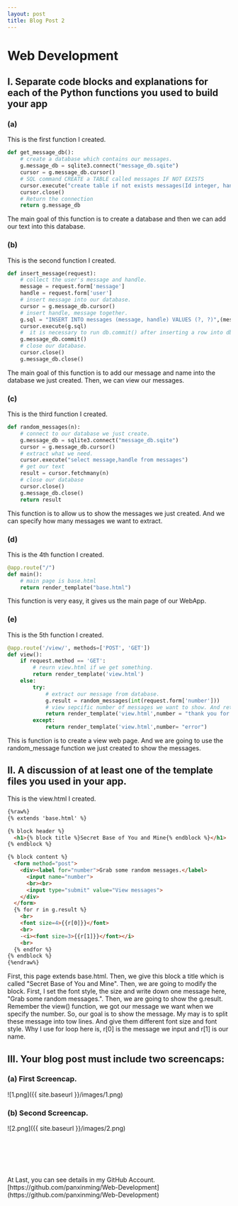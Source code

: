 ```yaml
---
layout: post
title: Blog Post 2
---
```



# Web Development

## I. Separate code blocks and explanations for each of the Python functions you used to build your app

### (a)
This is the first function I created.

```python
def get_message_db():
    # create a database which contains our messages.
    g.message_db = sqlite3.connect("message_db.sqite") 
    cursor = g.message_db.cursor()   
    # SQL command CREATE a TABLE called messages IF NOT EXISTS
    cursor.execute("create table if not exists messages(Id integer, handle text, message text)") 
    cursor.close()
    # Return the connection 
    return g.message_db
```
The main goal of this function is to create a database and then we can add our text into this database.

### (b)
This is the second function I created.

```python
def insert_message(request):
    # collect the user's message and handle.
    message = request.form['message']
    handle = request.form['user']
    # insert message into our database.
    cursor = g.message_db.cursor()
    # insert handle, message together.
    g.sql = "INSERT INTO messages (message, handle) VALUES (?, ?)",(message, handle)        
    cursor.execute(g.sql)
    #  it is necessary to run db.commit() after inserting a row into db in order to ensure that your row insertion has been saved.
    g.message_db.commit()
    # close our database.
    cursor.close()
    g.message_db.close()
```

The main goal of this function is to add our message and name into the database we just created. Then, we can view our messages.


### (c)
This is the third function I created.

```python
def random_messages(n):
    # connect to our database we just create.
    g.message_db = sqlite3.connect("message_db.sqite") 
    cursor = g.message_db.cursor()
    # extract what we need.
    cursor.execute("select message,handle from messages")
    # get our text
    result = cursor.fetchmany(n)
    # close our database
    cursor.close()
    g.message_db.close()
    return result
```
This function is to allow us to show the messages we just created. And we can specify how many messages we want to extract.

### (d)
This is the 4th function I created.

```python
@app.route("/")
def main():
    # main page is base.html
    return render_template("base.html")
```
This function is very easy, it gives us the main page of our WebApp.


### (e)
This is the 5th function I created.

```python
@app.route('/view/', methods=['POST', 'GET'])
def view():
    if request.method == 'GET':
        # reurn view.html if we get something.
        return render_template('view.html')
    else:
        try:
            # extract our message from database.
            g.result = random_messages(int(request.form['number']))
            # view sepcific number of messages we want to show. And return us a thank you message.
            return render_template('view.html',number = "thank you for submitting the message!")
        except:
            return render_template('view.html',number= "error")
```
This is function is to create a view web page. And we are going to use the random_message function we just created to show the messages. 


## II. A discussion of at least one of the template files you used in your app. 

This is the view.html I created.


```html
{%raw%}
{% extends 'base.html' %}

{% block header %}
  <h1>{% block title %}Secret Base of You and Mine{% endblock %}</h1>
{% endblock %}

{% block content %}
  <form method="post">
    <div><label for="number">Grab some random messages.</label>
      <input name="number"> 
      <br><br>
      <input type="submit" value="View messages">
    </div>
  </form>
  {% for r in g.result %}
    <br>
    <font size=4>{{r[0]}}</font>
    <br>
    -<i><font size=3>{{r[1]}}</font></i>
    <br>
  {% endfor %}
{% endblock %}
{%endraw%}
```


First, this page extends base.html. Then, we give this block a title which is called "Secret Base of You and Mine". Then,
we are going to modify the block. First, I set the font style, the size and write down one message here, "Grab some random messages.".
Then, we are going to show the g.result. Remember the view() function, we got our message we want when we specify the number. So, our goal is to show the message. My may is to split these message into tow lines. And give them different font size and font style. Why I use for loop here is, r[0] is the message we input and r[1] is our name.

## III. Your blog post must include two screencaps:

### (a) First Screencap.
![1.png]({{ site.baseurl }}/images/1.png)

### (b) Second Screencap.
![2.png]({{ site.baseurl }}/images/2.png)




<br />
<br />
<br />
<br />
<br />
At Last, you can see details in my GitHub Account. 
[https://github.com/panxinming/Web-Development](https://github.com/panxinming/Web-Development)